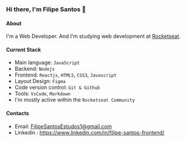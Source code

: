 ### Hi there, I'm Filipe Santos 👋

#### About
I'm a Web Developer. And I'm studying web development at [Rocketseat](https://www.rocketseat.com.br/).

#### Current Stack
- Main language: `JavaScript`
- Backend: `Nodejs`
- Frontend: `Reactjs`, `HTML5`, `CSS3`, `Javascript`
- Layout Design: `Figma`
- Code version control: `Git & Github`
- Tools: `VsCode`, `Markdown`
- I'm mostly active within the `Rocketseat Community`

#### Contacts 

- Email: FilipeSantosEstudos1@gmail.com
- Linkedin : https://www.linkedin.com/in/filipe-santos-frontend/
